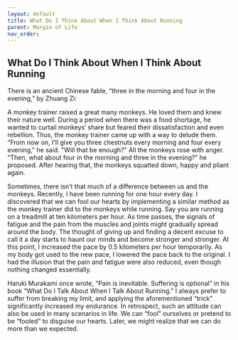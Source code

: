 ```yaml
---
layout: default
title: What Do I Think About When I Think About Running
parent: Margin of Life
nav_order: 
---
```


## What Do I Think About When I Think About Running

There is an ancient Chinese fable, “three in the morning and four in the evening,” by Zhuang Zi: 

A monkey trainer raised a great many monkeys. He loved them and knew their nature well. During a period when there was a food shortage, he wanted to curtail monkeys‘ share but feared their dissatisfaction and even rebellion. Thus, the monkey trainer came up with a way to delude them. “From now on, I’ll give you three chestnuts every morning and four every evening," he said. "Will that be enough?" All the monkeys rose with anger. “Then, what about four in the morning and three in the evening?" he proposed. After hearing that, the monkeys squatted down, happy and pliant again. 

Sometimes, there isn’t that much of a difference between us and the monkeys. Recently, I have been running for one hour every day. I discovered that we can fool our hearts by implementing a similar method as the monkey trainer did to the monkeys while running. Say you are running on a treadmill at ten kilometers per hour. As time passes, the signals of fatigue and the pain from the muscles and joints might gradually spread around the body. The thought of giving up and finding a decent excuse to call it a day starts to haunt our minds and become stronger and stronger. At this point, I increased the pace by 0.5 kilometers per hour temporarily. As my body got used to the new pace, I lowered the pace back to the original. I had the illusion that the pain and fatigue were also reduced, even though nothing changed essentially. 

Haruki Murakami once wrote, “Pain is inevitable. Suffering is optional” in his book “What Do I Talk About When I Talk About Running.” I always prefer to suffer from breaking my limit, and applying the aforementioned “trick” significantly increased my endurance. In retrospect, such an attitude can also be used in many scenarios in life. We can “fool” ourselves or pretend to be “fooled” to disguise our hearts. Later, we might realize that we can do more than we expected. 